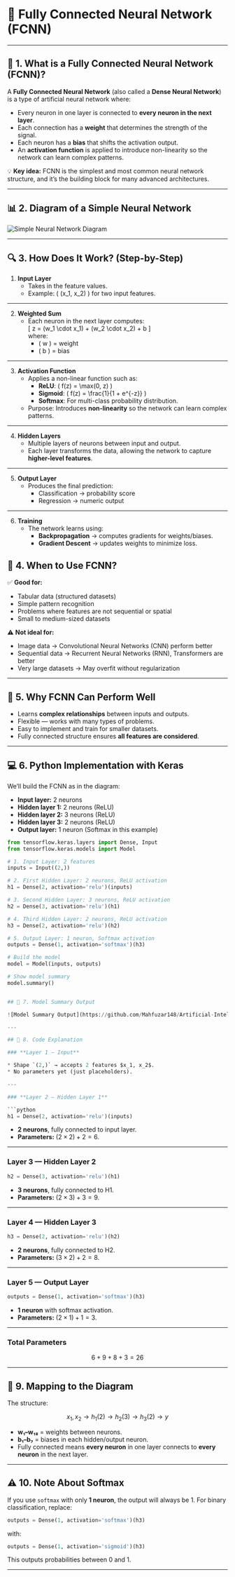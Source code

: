 # 🧠 Fully Connected Neural Network (FCNN) 

---

## 📌 1. What is a Fully Connected Neural Network (FCNN)?

A **Fully Connected Neural Network** (also called a **Dense Neural Network**) is a type of artificial neural network where:

- Every neuron in one layer is connected to **every neuron in the next layer**.
- Each connection has a **weight** that determines the strength of the signal.
- Each neuron has a **bias** that shifts the activation output.
- An **activation function** is applied to introduce non-linearity so the network can learn complex patterns.

💡 **Key idea:** FCNN is the simplest and most common neural network structure, and it’s the building block for many advanced architectures.

---

## 📊 2. Diagram of a Simple Neural Network

![Simple Neural Network Diagram](https://github.com/Mahfuzar148/Artificial-Intelligence-Lab/blob/main/Assignment1/simple%20neural%20network.png)

---

## 🔍 3. How Does It Work? (Step-by-Step)

1. **Input Layer**  
   - Takes in the feature values.  
   - Example: \( (x_1, x_2) \) for two input features.

---

2. **Weighted Sum**  
   - Each neuron in the next layer computes:  
     \[
     z = (w_1 \cdot x_1) + (w_2 \cdot x_2) + b
     \]  
     where:  
       - \( w \) = weight  
       - \( b \) = bias

---

3. **Activation Function**  
   - Applies a non-linear function such as:
     - **ReLU**: \( f(z) = \max(0, z) \)
     - **Sigmoid**: \( f(z) = \frac{1}{1 + e^{-z}} \)
     - **Softmax**: For multi-class probability distribution.
   - Purpose: Introduces **non-linearity** so the network can learn complex patterns.

---

4. **Hidden Layers**  
   - Multiple layers of neurons between input and output.
   - Each layer transforms the data, allowing the network to capture **higher-level features**.

---

5. **Output Layer**  
   - Produces the final prediction:
     - Classification → probability score
     - Regression → numeric output

---

6. **Training**  
   - The network learns using:
     - **Backpropagation** → computes gradients for weights/biases.
     - **Gradient Descent** → updates weights to minimize loss.


## 🎯 4. When to Use FCNN?

✅ **Good for:**
- Tabular data (structured datasets)
- Simple pattern recognition
- Problems where features are not sequential or spatial
- Small to medium-sized datasets

⚠️ **Not ideal for:**
- Image data → Convolutional Neural Networks (CNN) perform better
- Sequential data → Recurrent Neural Networks (RNN), Transformers are better
- Very large datasets → May overfit without regularization

---

## 🚀 5. Why FCNN Can Perform Well

- Learns **complex relationships** between inputs and outputs.
- Flexible — works with many types of problems.
- Easy to implement and train for smaller datasets.
- Fully connected structure ensures **all features are considered**.

---

## 💻 6. Python Implementation with Keras

We’ll build the FCNN as in the diagram:
- **Input layer:** 2 neurons
- **Hidden layer 1:** 2 neurons (ReLU)
- **Hidden layer 2:** 3 neurons (ReLU)
- **Hidden layer 3:** 2 neurons (ReLU)
- **Output layer:** 1 neuron (Softmax in this example)

```python
from tensorflow.keras.layers import Dense, Input
from tensorflow.keras.models import Model

# 1. Input Layer: 2 features
inputs = Input((2,))

# 2. First Hidden Layer: 2 neurons, ReLU activation
h1 = Dense(2, activation='relu')(inputs)

# 3. Second Hidden Layer: 3 neurons, ReLU activation
h2 = Dense(3, activation='relu')(h1)

# 4. Third Hidden Layer: 2 neurons, ReLU activation
h3 = Dense(2, activation='relu')(h2)

# 5. Output Layer: 1 neuron, Softmax activation
outputs = Dense(1, activation='softmax')(h3)

# Build the model
model = Model(inputs, outputs)

# Show model summary
model.summary()


## 📄 7. Model Summary Output

![Model Summary Output](https://github.com/Mahfuzar148/Artificial-Intelligence-Lab/blob/main/Assignment1/simple%20neural%20network%20output.png)

---

## 🧮 8. Code Explanation

### **Layer 1 — Input**

* Shape `(2,)` → accepts 2 features $x_1, x_2$.
* No parameters yet (just placeholders).

---

### **Layer 2 — Hidden Layer 1**

```python
h1 = Dense(2, activation='relu')(inputs)
```

* **2 neurons**, fully connected to input layer.
* **Parameters:** $(2 \times 2) + 2 = 6$.

---

### **Layer 3 — Hidden Layer 2**

```python
h2 = Dense(3, activation='relu')(h1)
```

* **3 neurons**, fully connected to H1.
* **Parameters:** $(2 \times 3) + 3 = 9$.

---

### **Layer 4 — Hidden Layer 3**

```python
h3 = Dense(2, activation='relu')(h2)
```

* **2 neurons**, fully connected to H2.
* **Parameters:** $(3 \times 2) + 2 = 8$.

---

### **Layer 5 — Output Layer**

```python
outputs = Dense(1, activation='softmax')(h3)
```

* **1 neuron** with softmax activation.
* **Parameters:** $(2 \times 1) + 1 = 3$.

---

### **Total Parameters**

$$
6 + 9 + 8 + 3 = 26
$$

---

## 🔗 9. Mapping to the Diagram

The structure:

$$
x_1, x_2 \rightarrow h_1(2) \rightarrow h_2(3) \rightarrow h_3(2) \rightarrow y
$$

* **w₁–w₁₈** = weights between neurons.
* **b₁–b₇** = biases in each hidden/output neuron.
* Fully connected means **every neuron** in one layer connects to **every neuron** in the next layer.

---

## ⚠️ 10. Note About Softmax

If you use `softmax` with only **1 neuron**, the output will always be 1.
For binary classification, replace:

```python
outputs = Dense(1, activation='softmax')(h3)
```

with:

```python
outputs = Dense(1, activation='sigmoid')(h3)
```

This outputs probabilities between 0 and 1.

---


```

